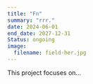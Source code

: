 ```yaml
---
title: "Fn"
summary: "rrr."
date: 2024-06-01
end_date: 2027-12-31
Status: ongoing
image:
  filename: field-her.jpg
---
```

This project focuses on...
